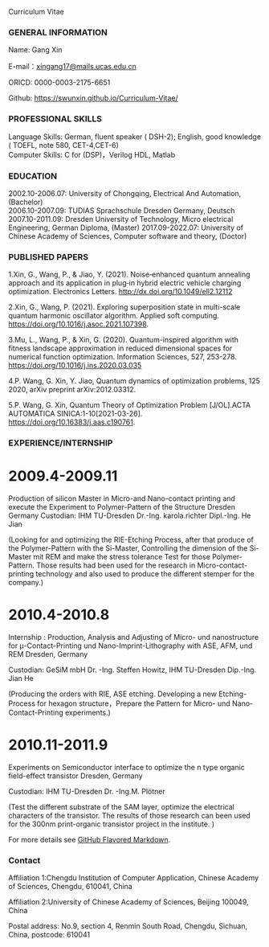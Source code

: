 Curriculum Vitae


### GENERAL INFORMATION

Name: Gang Xin  

E-mail：xingang17@mails.ucas.edu.cn

ORICD: 0000-0003-2175-6651

Github: https://swunxin.github.io/Curriculum-Vitae/

### PROFESSIONAL SKILLS 

Language Skills: German, fluent speaker ( DSH-2); English, good knowledge  ( TOEFL, note 580, CET-4,CET-6)            
Computer Skills: C for (DSP)，Verilog HDL, Matlab

### EDUCATION

2002.10-2006.07: University of Chongqing, Electrical And Automation, (Bachelor)            
2006.10-2007.09: TUDIAS Sprachschule Dresden Germany, Deutsch
2007.10-2011.09: Dresden University of Technology, Micro electrical Engineering, German Diploma, (Master)
2017.09-2022.07: University of Chinese Academy of Sciences, Computer software and theory, (Doctor)


### PUBLISHED PAPERS

1.Xin, G., Wang, P., & Jiao, Y. (2021). Noise‐enhanced quantum annealing approach and its application in plug‐in hybrid electric vehicle charging optimization. Electronics Letters. http://dx.doi.org/10.1049/ell2.12112
         
2.Xin, G., Wang, P. (2021). Exploring superposition state in multi-scale quantum harmonic
oscillator algorithm. Applied soft computing.  https://doi.org/10.1016/j.asoc.2021.107398.

3.Mu, L., Wang, P., & Xin, G. (2020). Quantum-inspired algorithm with fitness landscape approximation in reduced dimensional spaces for numerical function optimization. Information Sciences, 527, 253-278. https://doi.org/10.1016/j.ins.2020.03.035

4.P. Wang, G. Xin, Y. Jiao, Quantum dynamics of optimization problems, 125 2020, arXiv preprint arXiv:2012.03312.

5.P. Wang, G. Xin, Quantum Theory of Optimization Problem [J/OL].ACTA AUTOMATICA SINICA:1-10[2021-03-26]. https://doi.org/10.16383/j.aas.c190761.

### EXPERIENCE/INTERNSHIP 


# 2009.4-2009.11

Production of silicon Master in Micro-and Nano-contact printing and execute the Experiment to Polymer-Pattern of the Structure  Dresden Germany
Custodian: IHM TU-Dresden  Dr.-Ing. karola.richter  Dipl.-Ing. He Jian

(Looking for and optimizing the RIE-Etching Process, after that produce of the Polymer-Pattern with the Si-Master, Controlling the dimension of the Si-Master mit REM and make the stress tolerance Test for those Polymer-Pattern. Those results had been used for the research in Micro-contact-printing technology and also used to produce the different stemper for the company.) 

# 2010.4-2010.8

Internship : Production, Analysis and Adjusting of Micro- und nanostructure for μ-Contact-Printing und Nano-Imprint-Lithography with ASE, AFM, und REM Dresden, Germany

Custodian: GeSiM mbH Dr. -Ing. Steffen Howitz, IHM TU-Dresden Dip.-Ing. Jian He

(Producing the orders with RIE, ASE etching. Developing a new Etching-Process for hexagon structure，Prepare the Pattern for Micro- und Nano-Contact-Printing experiments.) 

# 2010.11-2011.9

Experiments on Semiconductor interface to optimize the n type organic field-effect transistor   Dresden, Germany

Custodian: IHM TU-Dresden Dr. -Ing.M. Plötner

(Test the different substrate of the SAM layer, optimize the electrical characters of the transistor. The results of those research can been used for the 300nm print-organic transistor project in the institute. ) 


For more details see [GitHub Flavored Markdown](https://guides.github.com/features/mastering-markdown/).

### Contact

Affiliation 1:Chengdu Institution of Computer Application, Chinese Academy of Sciences, Chengdu, 610041, China

Affiliation 2:University of Chinese Academy of Sciences, Beijing 100049, China

Postal address: No.9, section 4, Renmin South Road, Chengdu, Sichuan, China, postcode: 610041
